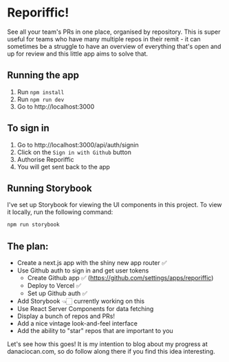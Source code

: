 # Reporiffic!

See all your team's PRs in one place, organised by repository. This is super useful for teams who have many multiple repos in their remit - it can sometimes be a struggle to have an overview of everything that's open and up for review and this little app aims to solve that.

## Running the app

1. Run `npm install`
1. Run `npm run dev`
1. Go to http://localhost:3000

## To sign in

1. Go to http://localhost:3000/api/auth/signin
1. Click on the `Sign in with Github` button
1. Authorise Reporiffic
1. You will get sent back to the app

## Running Storybook

I've set up Storybook for viewing the UI components in this project. To view it locally, run the following command:

```bash
npm run storybook
```

## The plan:

- Create a next.js app with the shiny new app router ✅
- Use Github auth to sign in and get user tokens
  - Create Github app ✅ (https://github.com/settings/apps/reporiffic)
  - Deploy to Vercel ✅
  - Set up Github auth ✅
- Add Storybook 👈🏻 currently working on this
- Use React Server Components for data fetching
- Display a bunch of repos and PRs!
- Add a nice vintage look-and-feel interface
- Add the ability to "star" repos that are important to you

Let's see how this goes! It is my intention to blog about my progress at danaciocan.com, so do follow along there if you find this idea interesting.
